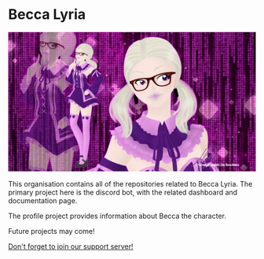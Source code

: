 # Becca Lyria

![image of becca](./banner.png)

This organisation contains all of the repositories related to Becca Lyria. The primary project here is the discord bot, with the related dashboard and documentation page.

The profile project provides information about Becca the character.

Future projects may come!

[Don't forget to join our support server!](https://chat.nhcarrigan.com)
